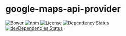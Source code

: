 # google-maps-api-provider

[![Bower](https://img.shields.io/bower/v/google-maps-api-provider.svg)](https://github.com/yivo/google-maps-api-provider)
[![npm](https://img.shields.io/npm/v/google-maps-api-provider.svg)](https://www.npmjs.com/package/google-maps-api-provider)
[![License](https://img.shields.io/github/license/yivo/google-maps-api-provider.svg)](https://github.com/yivo/google-maps-api-provider)
[![Dependency Status](https://img.shields.io/david/yivo/google-maps-api-provider.svg)](https://david-dm.org/yivo/google-maps-api-provider)
[![devDependencies Status](https://img.shields.io/david/dev/yivo/google-maps-api-provider.svg)](https://david-dm.org/yivo/google-maps-api-provider?type=dev)
